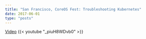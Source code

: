 ```yaml
---
title: "San Francisco, CoreOS Fest: Troubleshooting Kubernetes"
date: 2017-06-01
type: "posts"
---
```


[Video](https://www.youtube.com/watch?v=_piuH8WDvb0)
{{< youtube "_piuH8WDvb0" >}}
